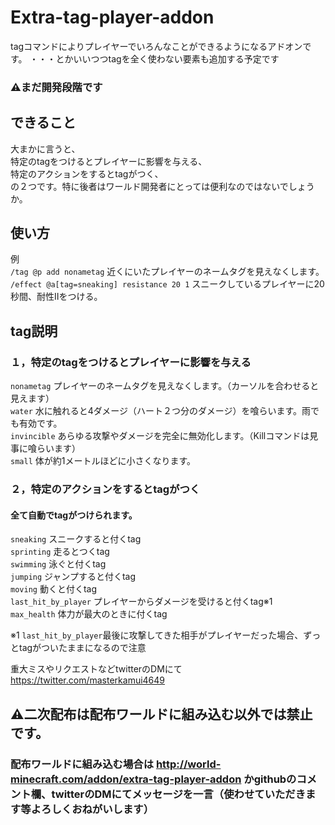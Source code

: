 # Extra-tag-player-addon
tagコマンドによりプレイヤーでいろんなことができるようになるアドオンです。
・・・とかいいつつtagを全く使わない要素も追加する予定です

### ⚠まだ開発段階です

## **できること**
大まかに言うと、  
特定のtagをつけるとプレイヤーに影響を与える、  
特定のアクションをするとtagがつく、  
の２つです。特に後者はワールド開発者にとっては便利なのではないでしょうか。

## 使い方  
例  
`/tag @p add nonametag` 近くにいたプレイヤーのネームタグを見えなくします。  
`/effect @a[tag=sneaking] resistance 20 1` スニークしているプレイヤーに20秒間、耐性Ⅱをつける。  
  
  
## tag説明 
### １，特定のtagをつけるとプレイヤーに影響を与える
`nonametag`           プレイヤーのネームタグを見えなくします。（カーソルを合わせると見えます）  
`water`               水に触れると4ダメージ（ハート２つ分のダメージ）を喰らいます。雨でも有効です。  
`invincible`          あらゆる攻撃やダメージを完全に無効化します。（Killコマンドは見事に喰らいます）  
`small`               体が約1メートルほどに小さくなります。  
  
  
### ２，特定のアクションをするとtagがつく  
#### 全て自動でtagがつけられます。  
`sneaking`            スニークすると付くtag  
`sprinting`           走るとつくtag  
`swimming`            泳ぐと付くtag  
`jumping`             ジャンプすると付くtag  
`moving`              動くと付くtag  
`last_hit_by_player`  プレイヤーからダメージを受けると付くtag※1  
`max_health`          体力が最大のときに付くtag  
  
※1 `last_hit_by_player`最後に攻撃してきた相手がプレイヤーだった場合、ずっとtagがついたままになるので注意

重大ミスやリクエストなどtwitterのDMにて　https://twitter.com/masterkamui4649

## ⚠二次配布は配布ワールドに組み込む以外では禁止です。
### 配布ワールドに組み込む場合は http://world-minecraft.com/addon/extra-tag-player-addon かgithubのコメント欄、twitterのDMにてメッセージを一言（使わせていただきます等よろしくおねがいします）
